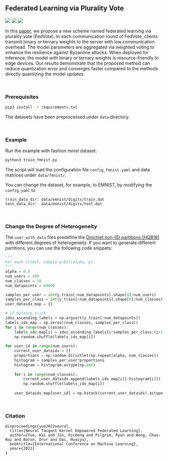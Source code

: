 ## Federated Learning via Plurality Vote
![](https://img.shields.io/badge/Python-3-blue) ![](https://img.shields.io/badge/Pytorch-1.9.0-blue) ![](https://img.shields.io/badge/status-maintained-green) 

In this [paper](https://arxiv.org/abs/2110.02998), we propose a new scheme named federated learning via plurality vote (FedVote). In each communication round of FedVote, clients transmit binary or ternary weights to the server with low communication overhead. The model parameters are aggregated via weighted voting to enhance the resilience against Byzantine attacks. When deployed for inference, the model with binary or ternary weights is resource-friendly to edge devices. Our results demonstrate that the proposed method can reduce quantization error and converges faster compared to the methods directly quantizing the model updates.

<br />

### Prerequisites

```bash
pip3 install -r requirements.txt
```
The datasets have been preprocessed under `data` directory.

<br />

### Example


Run the example with fashion mnist dataset: 
```bash
python3 train_fmnist.py
```
The script will load the configuration file `config_fmnist.yaml` and data matrices under `data/fmnist/`. 

You can change the dataset, for example, to EMNIST, by modifying the `config.yaml` to 
```
train_data_dir: data/emnist/digits/train.dat
test_data_dir:  data/emnist/digits/test.dat
```

<br />

### Change the Degree of Heterogeneity

The `user_with_data` files predefine the [Dirichlet non-IID partitions [HQB19]](https://arxiv.org/abs/1909.06335)  with different degrees of heterogeneity.  If you want to generate different partitions, you can use the following code snippets:
```python
"""
For each client, sample q~Dir(alpha, p).
"""
alpha = 0.5
num_users = 300
num_classes = 10
num_datapoints = 60000

samples_per_user = int(y_train[:num_datapoints].shape[0]/num_users)
samples_per_class = int(y_train[:num_datapoints].shape[0]/num_classes)
user_dataidx_map = {}

# if balance_trick:
idxs_ascending_labels = np.argsort(y_train[:num_datapoints])
labels_idx_map = np.zeros((num_classes, samples_per_class))
for i in range(num_classes):
    labels_idx_map[i] = idxs_ascending_labels[i*samples_per_class:(i+1)*samples_per_class]
    np.random.shuffle(labels_idx_map[i])
    
for user_id in range(num_users):
    current_user_dataidx = []
    proportions = np.random.dirichlet(np.repeat(alpha, num_classes))
    histogram = samples_per_user*proportions
    histogram = histogram.astype(np.int)
    
    for i in range(num_classes):
        current_user_dataidx.append(labels_idx_map[i][:histogram[i]])
        np.random.shuffle(labels_idx_map[i])
        
    user_dataidx_map[user_id] = np.hstack(current_user_dataidx).astype(np.int).flatten()
``` 

<br />

### Citation
```
@inproceedings{yue2022neural,
  title={Neural Tangent Kernel Empowered Federated Learning},
  author={Yue, Kai and Jin, Richeng and Pilgrim, Ryan and Wong, Chau-Wai and Baron, Dror and Dai, Huaiyu},
  booktitle={International Conference on Machine Learning},
  year={2022}
}
```